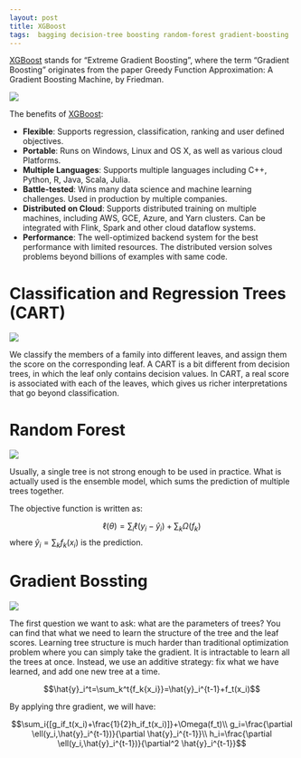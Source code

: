 ```yaml
---
layout: post
title: XGBoost
tags:  bagging decision-tree boosting random-forest gradient-boosting
---
```


[XGBoost](https://xgboost.ai/) stands for “Extreme Gradient Boosting”, where the term “Gradient Boosting” originates from the paper Greedy Function Approximation: A Gradient Boosting Machine, by Friedman.

![](https://mmbiz.qpic.cn/mmbiz_jpg/UicQ7HgWiaUb1RANsQWXufzftJEJwJ7c1gquxpNgQRnLfGSvMqaUhgFJCZP308cA04WOrOHWUdhRcxJWb7FCLbmg/640?wx_fmt=jpeg)

The benefits of [XGBoost](https://xgboost.ai/):
- **Flexible**: Supports regression, classification, ranking and user defined objectives.
- **Portable**: Runs on Windows, Linux and OS X, as well as various cloud Platforms.
- **Multiple Languages**: Supports multiple languages including C++, Python, R, Java, Scala, Julia.
- **Battle-tested**: Wins many data science and machine learning challenges. Used in production by multiple companies.
- **Distributed on Cloud**: Supports distributed training on multiple machines, including AWS, GCE, Azure, and Yarn clusters. Can be integrated with Flink, Spark and other cloud dataflow systems.
- **Performance**: The well-optimized backend system for the best performance with limited resources. The distributed version solves problems beyond billions of examples with same code.

# Classification and Regression Trees (CART)

![](https://raw.githubusercontent.com/dmlc/web-data/master/xgboost/model/cart.png)

We classify the members of a family into different leaves, and assign them the score on the corresponding leaf. A CART is a bit different from decision trees, in which the leaf only contains decision values. In CART, a real score is associated with each of the leaves, which gives us richer interpretations that go beyond classification.

# Random Forest

![](https://raw.githubusercontent.com/dmlc/web-data/master/xgboost/model/twocart.png)

Usually, a single tree is not strong enough to be used in practice. What is actually used is the ensemble model, which sums the prediction of multiple trees together.

The objective function is written as:

$$\ell(\theta)=\sum_i{\ell(y_i - \hat{y}_i)+\sum_k{\Omega(f_k)}}$$
where $\hat{y}_i=\sum_k{f_k(x_i)}$ is the prediction.

# Gradient Bossting

![](https://raw.githubusercontent.com/dmlc/web-data/master/xgboost/model/struct_score.png)

The first question we want to ask: what are the parameters of trees? You can find that what we need to learn the structure of the tree and the leaf scores. Learning tree structure is much harder than traditional optimization problem where you can simply take the gradient. It is intractable to learn all the trees at once. Instead, we use an additive strategy: fix what we have learned, and add one new tree at a time.

$$\hat{y}_i^t=\sum_k^t{f_k{x_i}}=\hat{y}_i^{t-1}+f_t(x_i)$$

By applying thre gradient, we will have:

$$\sum_i{[g_if_t(x_i)+\frac{1}{2}h_if_t(x_i)]}+\Omega(f_t)\\
g_i=\frac{\partial \ell(y_i,\hat{y}_i^{t-1})}{\partial \hat{y}_i^{t-1}}\\
h_i=\frac{\partial \ell(y_i,\hat{y}_i^{t-1})}{\partial^2 \hat{y}_i^{t-1}}$$
